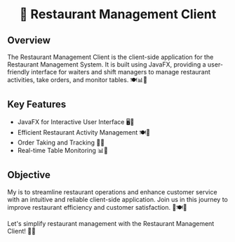 <div align="center">

# 🍔 Restaurant Management Client

</div>

## **Overview**
The Restaurant Management Client is the client-side application for the Restaurant Management System. It is built using JavaFX, providing a user-friendly interface for waiters and shift managers to manage restaurant activities, take orders, and monitor tables. 🍽️📊🚀

## **Key Features**
- JavaFX for Interactive User Interface 🖥️🎨
- Efficient Restaurant Activity Management 🍽️🏢
- Order Taking and Tracking 📝🚦
- Real-time Table Monitoring 📊👀

## **Objective**
My is to streamline restaurant operations and enhance customer service with an intuitive and reliable client-side application. Join us in this journey to improve restaurant efficiency and customer satisfaction. 🤝🍽️🌟

Let's simplify restaurant management with the Restaurant Management Client! 🍔🏰
